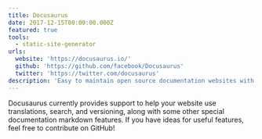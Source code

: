 ```yaml
---
title: Docusaurus
date: 2017-12-15T00:00:00.000Z
featured: true
tools:
  - static-site-generator
urls:
  website: 'https://docusaurus.io/'
  github: 'https://github.com/facebook/Docusaurus'
  twitter: 'https://twitter.com/docusaurus'
description: 'Easy to maintain open source documentation websites with multilingual capabilities and search built-in, by Facebook.'
---
```

Docusaurus currently provides support to help your website use translations, search, and versioning, along with some other special documentation markdown features. If you have ideas for useful features, feel free to contribute on GitHub!
